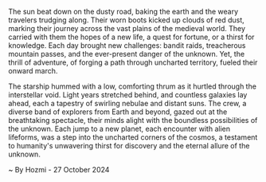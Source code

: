 
The sun beat down on the dusty road, baking the earth and the weary travelers trudging along. Their worn boots kicked up clouds of red dust, marking their journey across the vast plains of the medieval world. They carried with them the hopes of a new life, a quest for fortune, or a thirst for knowledge. Each day brought new challenges: bandit raids, treacherous mountain passes, and the ever-present danger of the unknown. Yet, the thrill of adventure, of forging a path through uncharted territory, fueled their onward march.

The starship hummed with a low, comforting thrum as it hurtled through the interstellar void. Light years stretched behind, and countless galaxies lay ahead, each a tapestry of swirling nebulae and distant suns. The crew, a diverse band of explorers from Earth and beyond, gazed out at the breathtaking spectacle, their minds alight with the boundless possibilities of the unknown.  Each jump to a new planet, each encounter with alien lifeforms, was a step into the uncharted corners of the cosmos, a testament to humanity's unwavering thirst for discovery and the eternal allure of the unknown. 

~ By Hozmi - 27 October 2024
